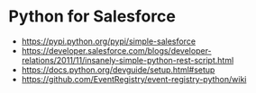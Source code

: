 # Python for Salesforce

* https://pypi.python.org/pypi/simple-salesforce
* https://developer.salesforce.com/blogs/developer-relations/2011/11/insanely-simple-python-rest-script.html
* https://docs.python.org/devguide/setup.html#setup
* https://github.com/EventRegistry/event-registry-python/wiki
